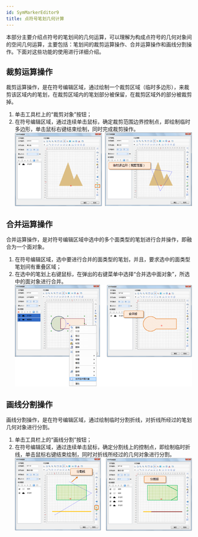 ```yaml
---
id: SymMarkerEditor9
title: 点符号笔划几何计算
---
```

本部分主要介绍点符号的笔划间的几何运算，可以理解为构成点符号的几何对象间的空间几何运算，主要包括：笔划间的裁剪运算操作、合并运算操作和画线分割操作。下面对这些功能的使用进行详细介绍。

## 裁剪运算操作

裁剪运算操作，是在符号编辑区域，通过绘制一个裁剪区域（临时多边形），来裁剪该区域内的笔划，在裁剪区域内的笔划部分被保留，在裁剪区域外的部分被裁剪掉。

1. 单击工具栏上的“裁剪对象”按钮；
2. 在符号编辑区域，通过连续单击鼠标，确定裁剪范围边界控制点，即绘制临时多边形，单击鼠标右键结束绘制，同时完成裁剪操作。  
  ![](img/SymMarkerEditor9t1.png) 

## 合并运算操作

合并运算操作，是对符号编辑区域中选中的多个面类型的笔划进行合并操作，即融合为一个面对象。

1. 在符号编辑区域，选中要进行合并的面类型的笔划，并且，要求选中的面类型笔划间有重叠区域；
2. 在选中的笔划上右键鼠标，在弹出的右键菜单中选择“合并选中面对象”，所选中的面对象进行合并。   
 ![](img/SymMarkerEditor9t3.png) 

## 画线分割操作

画线分割操作，是在符号编辑区域，通过绘制临时分割折线，对折线所经过的笔划几何对象进行分割。

1. 单击工具栏上的“画线分割”按钮；
2. 在符号编辑区域，通过连续单击鼠标，确定分割线上的控制点，即绘制临时折线，单击鼠标右键结束绘制，同时对折线所经过的几何对象进行分割。    
![](img/SymMarkerEditor9t5.png) 
